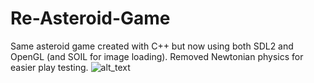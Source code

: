 # Re-Asteroid-Game
Same asteroid game created with C++ but now using both SDL2 and OpenGL (and SOIL for image loading).
Removed Newtonian physics for easier play testing.
![alt_text](https://github.com/nevermoreflicka/Re-Asteroid-Game/blob/master/Asteroids.jpg)
